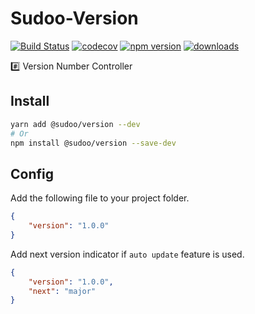 # Sudoo-Version

[![Build Status](https://travis-ci.com/SudoDotDog/Sudoo-Version.svg?branch=master)](https://travis-ci.com/SudoDotDog/Sudoo-Version)
[![codecov](https://codecov.io/gh/SudoDotDog/Sudoo-Version/branch/master/graph/badge.svg)](https://codecov.io/gh/SudoDotDog/Sudoo-Version)
[![npm version](https://badge.fury.io/js/%40sudoo%2Fversion.svg)](https://badge.fury.io/js/%40sudoo%2Fversion)
[![downloads](https://img.shields.io/npm/dm/@sudoo/version.svg)](https://www.npmjs.com/package/@sudoo/version)

:hash: Version Number Controller

## Install

```sh
yarn add @sudoo/version --dev
# Or
npm install @sudoo/version --save-dev
```

## Config

Add the following file to your project folder.

```json
{
    "version": "1.0.0"
}
```

Add next version indicator if `auto update` feature is used.

```json
{
    "version": "1.0.0",
    "next": "major"
}
```
